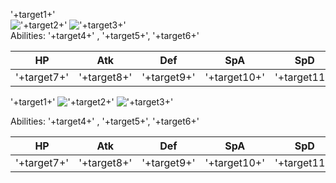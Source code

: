 '+target1+'   
!['+target2+'](http://play.pokemonshowdown.com/sprites/types/'+target2+'.png)
!['+target3+'](http://play.pokemonshowdown.com/sprites/types/'+target3+'.png)  
Abilities: '+target4+' , '+target5+',  '+target6+'

| HP          | Atk         |     Def     | SpA          | SpD          | Spe          | BST     |
|-------------|-------------|:-----------:|--------------|--------------|--------------|---------|
| '+target7+' | '+target8+' | '+target9+' | '+target10+' | '+target11+' | '+target12+' | '+tot+' |

'+target1+' 
!['+target2+'](http://play.pokemonshowdown.com/sprites/types/'+target2+'.png) 
!['+target3+'](http://play.pokemonshowdown.com/sprites/types/'+target3+'.png) 

Abilities: '+target4+' , '+target5+', '+target6+' 

| HP | Atk | Def | SpA | SpD | Spe | BST |
|-------------|-------------|:-----------:|--------------|--------------|--------------|---------|
| '+target7+' | '+target8+' | '+target9+' | '+target10+' | '+target11+' | '+target12+' | '+tot+' |

